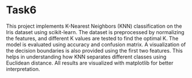 # Task6
This project implements K-Nearest Neighbors (KNN) classification on the Iris dataset using scikit-learn. The dataset is preprocessed by normalizing the features, and different K values are tested to find the optimal K. The model is evaluated using accuracy and confusion matrix. A visualization of the decision boundaries is also provided using the first two features. This helps in understanding how KNN separates different classes using Euclidean distance. All results are visualized with matplotlib for better interpretation.

